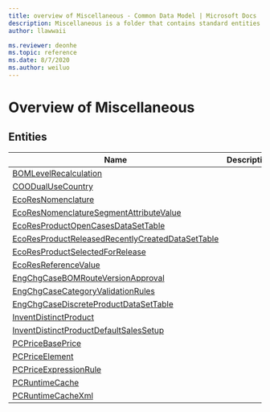 ```yaml
---
title: overview of Miscellaneous - Common Data Model | Microsoft Docs
description: Miscellaneous is a folder that contains standard entities related to the Common Data Model.
author: llawwaii

ms.reviewer: deonhe
ms.topic: reference
ms.date: 8/7/2020
ms.author: weiluo
---
```


# Overview of Miscellaneous


## Entities

|Name|Description|
|---|---|
|[BOMLevelRecalculation](BOMLevelRecalculation.md)||
|[COODualUseCountry](COODualUseCountry.md)||
|[EcoResNomenclature](EcoResNomenclature.md)||
|[EcoResNomenclatureSegmentAttributeValue](EcoResNomenclatureSegmentAttributeValue.md)||
|[EcoResProductOpenCasesDataSetTable](EcoResProductOpenCasesDataSetTable.md)||
|[EcoResProductReleasedRecentlyCreatedDataSetTable](EcoResProductReleasedRecentlyCreatedDataSetTable.md)||
|[EcoResProductSelectedForRelease](EcoResProductSelectedForRelease.md)||
|[EcoResReferenceValue](EcoResReferenceValue.md)||
|[EngChgCaseBOMRouteVersionApproval](EngChgCaseBOMRouteVersionApproval.md)||
|[EngChgCaseCategoryValidationRules](EngChgCaseCategoryValidationRules.md)||
|[EngChgCaseDiscreteProductDataSetTable](EngChgCaseDiscreteProductDataSetTable.md)||
|[InventDistinctProduct](InventDistinctProduct.md)||
|[InventDistinctProductDefaultSalesSetup](InventDistinctProductDefaultSalesSetup.md)||
|[PCPriceBasePrice](PCPriceBasePrice.md)||
|[PCPriceElement](PCPriceElement.md)||
|[PCPriceExpressionRule](PCPriceExpressionRule.md)||
|[PCRuntimeCache](PCRuntimeCache.md)||
|[PCRuntimeCacheXml](PCRuntimeCacheXml.md)||
